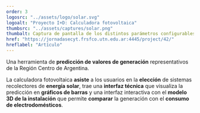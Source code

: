 ```yaml
---
order: 3
logosrc: "../assets/logo/solar.svg"
logoalt: "Proyecto I+D: Calculadora fotovoltaica"
thumbsrc: "../assets/captures/solar.png"
thumbalt: Captura de pantalla de los distintos parámetros configurables para la calculadora, con una vista 3D de la instalación en el lateral.
href: "https://jornadasecyt.frsfco.utn.edu.ar:4445/project/42/"
hreflabel: "Artículo"
---
```


Una herramienta de **predicción de valores de generación** representativos de la Región Centro de Argentina.

La calculadora fotovoltaica **asiste** a los usuarios en la **elección** de sistemas recolectores de **energía solar**, trae una **interfaz técnica** que visualiza la predicción en **gráficos de barras** y una interfaz interactiva con el **modelo 3D de la instalación** que permite **comparar** la generación con el **consumo de electrodomésticos**.
